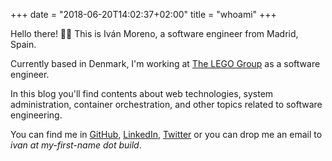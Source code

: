 +++
date = "2018-06-20T14:02:37+02:00"
title = "whoami"
+++

Hello there! 👋🏻 This is Iván Moreno, a software engineer from Madrid, Spain.

Currently based in Denmark, I'm working at [The LEGO Group](https://www.lego.com/) as a software engineer.

In this blog you'll find contents about web technologies, system administration, container orchestration, and other topics related to software engineering.

You can find me in [GitHub](https://github.com/ivanvmoreno), [LinkedIn](https://www.linkedin.com/in/ivanvicentemoreno/?locale=en_US), [Twitter](https://www.twitter.com/ivanvmoreno) or you can drop me an email to _ivan at my-first-name dot build_.